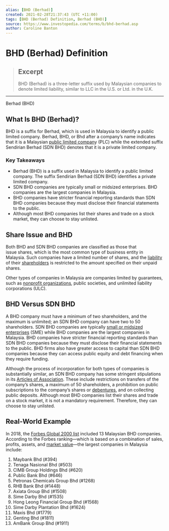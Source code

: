 ```yaml
---
alias: [BHD (Berhad)]
created: 2021-02-28T21:37:43 (UTC +11:00)
tags: [BHD (Berhad) Definition, Berhad (BHD)]
source: https://www.investopedia.com/terms/b/bhd-berhad.asp
author: Caroline Banton
---
```


# BHD (Berhad) Definition

> ## Excerpt
> BHD (Berhad) is a three-letter suffix used by Malaysian companies to denote limited liability, similar to LLC in the U.S. or Ltd. in the U.K.

---

Berhad (BHD)
## What Is BHD (Berhad)?

BHD is a suffix for Berhad, which is used in Malaysia to identify a public limited company. Berhad, BHD, or Bhd after a company’s name indicates that it is a Malaysian [public limited compan](https://www.investopedia.com/terms/p/plc.asp)y (PLC) while the extended suffix Sendirian Berhad (SDN BHD) denotes that it is a private limited company.

### Key Takeaways

-   Berhad (BHD) is a suffix used in Malaysia to identify a public limited company. The suffix Sendirian Berhad (SDN BHD) identifies a private limited company.
-   SDN BHD companies are typically small or midsized enterprises. BHD companies are the largest companies in Malaysia.
-   BHD companies have stricter financial reporting standards than SDN BHD companies because they must disclose their financial statements to the public.
-   Although most BHD companies list their shares and trade on a stock market, they can choose to stay unlisted.

## Share Issue and BHD

Both BHD and SDN BHD companies are classified as those that issue shares, which is the most common type of business entity in Malaysia. Such companies have a limited number of shares, and the [liability](https://www.investopedia.com/terms/l/liability.asp) of their [shareholders](https://www.investopedia.com/terms/s/shareholder.asp) is restricted to the amount specified on their unpaid shares.

Other types of companies in Malaysia are companies limited by guarantees, such as [nonprofit organizations](https://www.investopedia.com/terms/n/non-profitorganization.asp), public societies, and unlimited liability corporations (ULC).

## BHD Versus SDN BHD

A BHD company must have a minimum of two shareholders, and the maximum is unlimited; an SDN BHD company can have two to 50 shareholders. SDN BHD companies are typically [small or midsized enterprises](https://www.investopedia.com/terms/s/smallandmidsizeenterprises.asp) (SME) while BHD companies are the largest companies in Malaysia. BHD companies have stricter financial reporting standards than SDN BHD companies because they must disclose their financial statements to the public. BHD firms also have greater access to capital than SDN BHD companies because they can access public equity and debt financing when they require funding. 

Although the process of incorporation for both types of companies is substantially similar, an SDN BHD company has some stringent stipulations in its [Articles of Association](https://www.investopedia.com/terms/a/articles-of-association.asp). These include restrictions on transfers of the company’s shares, a maximum of 50 shareholders, a prohibition on public subscriptions to the company’s shares or [debentures](https://www.investopedia.com/terms/d/debenture.asp), and on collecting public deposits. Although most BHD companies list their shares and trade on a stock market, it is not a mandatory requirement. Therefore, they can choose to stay unlisted.

## Real-World Example

In 2018, the [Forbes Global 2000 list](https://www.forbes.com/global2000/list/#header:country) included 13 Malaysian BHD companies. According to the Forbes ranking—which is based on a combination of sales, profits, assets, and [market value](https://www.investopedia.com/terms/m/marketvalue.asp)—the largest companies in Malaysia include:

1.  Maybank Bhd (#394)
2.  Tenaga Nasional Bhd (#503)
3.  CIMB Group Holdings Bhd (#620)
4.  Public Bank Bhd (#646)
5.  Petronas Chemicals Group Bhd (#1268)
6.  RHB Bank Bhd (#1448)
7.  Axiata Group Bhd (#1508)
8.  Sime Darby Bhd (#1535)
9.  Hong Leong Financial Group Bhd (#1568)
10.  Sime Darby Plantation Bhd (#1624)
11.  Maxis Bhd (#1779)
12.  Genting Bhd (#1811)
13.  AmBank Group Bhd (#1911)

